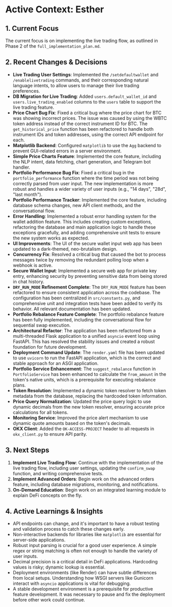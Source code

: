 # Active Context: Esther

## 1. Current Focus
The current focus is on implementing the live trading flow, as outlined in Phase 2 of the `full_implementation_plan.md`.

## 2. Recent Changes & Decisions
- **Live Trading User Settings**: Implemented the `/setdefaultwallet` and `/enablelivetrading` commands, and their corresponding natural language intents, to allow users to manage their live trading preferences.
- **DB Migration for Live Trading**: Added `users.default_wallet_id` and `users.live_trading_enabled` columns to the `users` table to support the live trading feature.
- **Price Chart Bug Fix**: Fixed a critical bug where the price chart for BTC was showing incorrect prices. The issue was caused by using the WBTC token address instead of the correct instrument ID for BTC. The `get_historical_price` function has been refactored to handle both instrument IDs and token addresses, using the correct API endpoint for each.
- **Matplotlib Backend**: Configured `matplotlib` to use the `Agg` backend to prevent GUI-related errors in a server environment.
- **Simple Price Charts Feature**: Implemented the core feature, including the NLP intent, data fetching, chart generation, and Telegram bot handler.
- **Portfolio Performance Bug Fix**: Fixed a critical bug in the `portfolio_performance` function where the time period was not being correctly parsed from user input. The new implementation is more robust and handles a wider variety of user inputs (e.g., "14 days", "28d", "last month").
- **Portfolio Performance Tracker**: Implemented the core feature, including database schema changes, new API client methods, and the conversational flow.
- **Error Handling**: Implemented a robust error handling system for the wallet addition feature. This includes creating custom exceptions, refactoring the database and main application logic to handle these exceptions gracefully, and adding comprehensive unit tests to ensure the new system works as expected.
- **UI Improvements**: The UI of the secure wallet input web app has been updated to a dark-themed, neo-brutalism design.
- **Concurrency Fix**: Resolved a critical bug that caused the bot to process messages twice by removing the redundant polling loop when a webhook is active.
- **Secure Wallet Input**: Implemented a secure web app for private key entry, enhancing security by preventing sensitive data from being stored in chat history.
- **`DRY_RUN_MODE` Refinement Complete**: The `DRY_RUN_MODE` feature has been refactored to ensure consistent application across the codebase. The configuration has been centralized in `src/constants.py`, and comprehensive unit and integration tests have been added to verify its behavior. All relevant documentation has been updated.
- **Portfolio Rebalance Feature Complete**: The portfolio rebalance feature has been fully implemented, including the conversational flow for sequential swap execution.
- **Architectural Refactor**: The application has been refactored from a multi-threaded Flask application to a unified `asyncio` event loop using FastAPI. This has resolved the stability issues and created a robust foundation for future development.
- **Deployment Command Update**: The `render.yaml` file has been updated to use `uvicorn` to run the FastAPI application, which is the correct and stable approach for an ASGI application.
- **Portfolio Service Enhancement**: The `suggest_rebalance` function in `PortfolioService` has been enhanced to calculate the `from_amount` in the token's native units, which is a prerequisite for executing rebalance plans.
- **Token Resolution**: Implemented a dynamic token resolver to fetch token metadata from the database, replacing the hardcoded token information.
- **Price Query Normalization**: Updated the price query logic to use dynamic decimals from the new token resolver, ensuring accurate price calculations for all tokens.
- **Monitoring Service**: Improved the price alert mechanism to use dynamic quote amounts based on the token's decimals.
- **OKX Client**: Added the `OK-ACCESS-PROJECT` header to all requests in `okx_client.py` to ensure API parity.

## 3. Next Steps
1.  **Implement Live Trading Flow**: Continue with the implementation of the live trading flow, including user settings, updating the `confirm_swap` function, and writing comprehensive tests.
2.  **Implement Advanced Orders**: Begin work on the advanced orders feature, including database migrations, monitoring, and notifications.
3.  **On-Demand Education**: Begin work on an integrated learning module to explain DeFi concepts on the fly.

## 4. Active Learnings & Insights
- API endpoints can change, and it's important to have a robust testing and validation process to catch these changes early.
- Non-interactive backends for libraries like `matplotlib` are essential for server-side applications.
- Robust input parsing is crucial for a good user experience. A simple regex or string matching is often not enough to handle the variety of user inputs.
- Decimal precision is a critical detail in DeFi applications. Hardcoding values is risky; dynamic lookup is essential.
- Deployment environments (like Render) can have subtle differences from local setups. Understanding how WSGI servers like Gunicorn interact with `asyncio` applications is vital for debugging.
- A stable development environment is a prerequisite for productive feature development. It was necessary to pause and fix the deployment before other work could continue.
